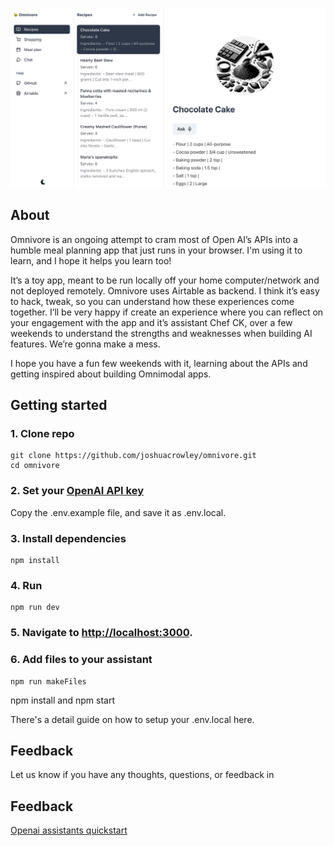 ![Omnivore app](public/Hero.png)

## About

Omnivore is an ongoing attempt to cram most of Open AI’s APIs into a humble meal planning app that just runs in your browser. I'm using it to learn, and I hope it helps you learn too!

It’s a toy app, meant to be run locally off your home computer/network and not deployed remotely. Omnivore uses Airtable as backend. I think it’s easy to hack, tweak, so you can understand how these experiences come together. I’ll be very happy if create an experience where you can reflect on your engagement with the app and it’s assistant Chef CK, over a few weekends to understand the strengths and weaknesses when building AI features. We’re gonna make a mess.

I hope you have a fun few weekends with it, learning about the APIs and getting inspired about building Omnimodal apps.

## Getting started

### 1. Clone repo

```shell
git clone https://github.com/joshuacrowley/omnivore.git
cd omnivore
```

### 2. Set your [OpenAI API key](https://platform.openai.com/api-keys)

Copy the .env.example file, and save it as .env.local.

### 3. Install dependencies

```shell
npm install
```

### 4. Run

```shell
npm run dev
```

### 5. Navigate to [http://localhost:3000](http://localhost:3000).

### 6. Add files to your assistant

```shell
npm run makeFiles
```

npm install and npm start

There's a detail guide on how to setup your .env.local here.

## Feedback

Let us know if you have any thoughts, questions, or feedback in

## Feedback

[Openai assistants quickstart](https://github.com/openai/openai-assistants-quickstart)
